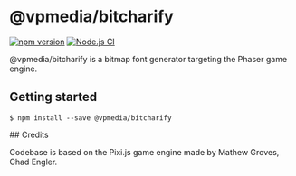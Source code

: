 # @vpmedia/bitcharify

[![npm version](https://badge.fury.io/js/@vpmedia%2Fbitcharify.svg?v=1.2.3)](https://badge.fury.io/js/@vpmedia%2Fbitcharify)
[![Node.js CI](https://github.com/vpmedia/bitcharify/actions/workflows/node.js.yml/badge.svg)](https://github.com/vpmedia/bitcharify/actions/workflows/node.js.yml)

@vpmedia/bitcharify is a bitmap font generator targeting the Phaser game engine.

## Getting started

    $ npm install --save @vpmedia/bitcharify

## Credits

Codebase is based on the Pixi.js game engine made by Mathew Groves, Chad Engler.

